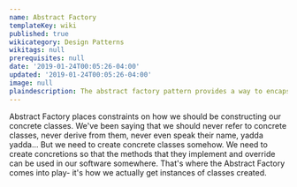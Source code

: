 ```yaml
---
name: Abstract Factory
templateKey: wiki
published: true
wikicategory: Design Patterns
wikitags: null
prerequisites: null
date: '2019-01-24T00:05:26-04:00'
updated: '2019-01-24T00:05:26-04:00'
image: null
plaindescription: The abstract factory pattern provides a way to encapsulate a group of individual factories that have a common theme without specifying their concrete classes.
---
```


Abstract Factory places constraints on how we should be constructing our concrete classes. We've been saying that we should never refer to concrete classes, never derive from them, never even speak their name, yadda yadda... But we need to create concrete classes somehow. We need to create concretions so that the methods that they implement and override can be used in our software somewhere. That's where the Abstract Factory comes into play- it's how we actually get instances of classes created.